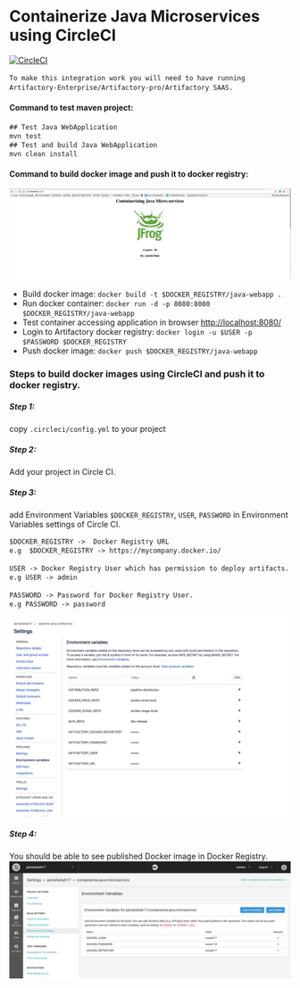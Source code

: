 # Containerize Java Microservices using CircleCI

[![CircleCI](https://circleci.com/gh/jainishshah17/containerize-java-microservice/tree/master.svg?style=svg)](https://circleci.com/gh/jainishshah17/containerize-java-microservice/tree/master)

`To make this integration work you will need to have running Artifactory-Enterprise/Artifactory-pro/Artifactory SAAS.`

#### Command to test maven project:    
```
## Test Java WebApplication 
mvn test
## Test and build Java WebApplication  
mvn clean install
```

#### Command to build docker image and push it to docker registry:

![screenshot](img/Screen_Shot_1.png)

*   Build docker image: ```docker build -t $DOCKER_REGISTRY/java-webapp .```
*   Run docker container: ```docker run -d -p 8080:8080 $DOCKER_REGISTRY/java-webapp```
*   Test container accessing application in browser [http://localhost:8080/](http://localhost:8080/)
*   Login to Artifactory docker registry: ```docker login -u $USER -p $PASSWORD $DOCKER_REGISTRY```
*   Push docker image: ```docker push $DOCKER_REGISTRY/java-webapp```

### Steps to build docker images using CircleCI and push it to docker registry.

##### Step 1:

copy `.circleci/config.yml` to your project

##### Step 2:

Add your project in Circle CI.

##### Step 3:

add Environment Variables `$DOCKER_REGISTRY`, `USER`, `PASSWORD` in Environment Variables settings of Circle CI.

```
$DOCKER_REGISTRY ->  Docker Registry URL 
e.g  $DOCKER_REGISTRY -> https://mycompany.docker.io/

USER -> Docker Registry User which has permission to deploy artifacts.
e.g USER -> admin

PASSWORD -> Password for Docker Registry User.
e.g PASSWORD -> password

```

![screenshot](img/Screen_Shot_2.png)

##### Step 4:

You should be able to see published Docker image in Docker Registry.
![screenshot](img/Screen_Shot_3.png)
